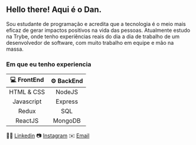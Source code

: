 ## Hello there! Aqui é o Dan.

Sou estudante de programação e acredita que a tecnologia é o meio mais eficaz de gerar impactos positivos na vida das pessoas.  Atualmente estudo na Trybe, onde tenho experiências reais do dia a dia de trabalho de um desenvolvedor de software, com muito trabalho em equipe e mão na massa.

### Em que eu tenho experiencia
| 💻 **FrontEnd** | ⚙️ **BackEnd** |
|:--:|:--:|
| HTML & CSS | NodeJS |
| Javascript | Express | 
| Redux | SQL |
| ReactJS | MongoDB |

👨‍💼 [Linkedin](https://www.linkedin.com/in/danwhat/)
📷 [Instagram](https://www.instagram.com/daanwhat/)
✉️ [Email](mailto:daanwhat@gmail.com)
